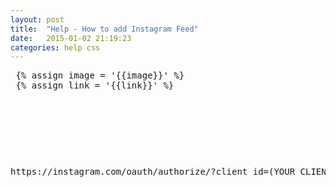 ```yaml
---
layout: post
title:  "Help - How to add Instagram Feed"
date:   2015-01-02 21:19:23
categories: help css
---
```


<pre> {% assign image = '{{image}}' %}
 {% assign link = '{{link}}' %}
 <pre><script src="/assets/instafeed.js" type="text/javascript"></script></pre>
 
 <script type="text/javascript">
      var feed = new Instafeed({
    	get:'user',
	userId: USER_ID,
	accessToken: 'USER_ID.TOKEN_FROM_INSTAGRAM_MANAGE_CLIENT',
        clientId: '{{site.instafeed.clientId}}',
        resolution: 'standard_resolution',
        limit: 30,
    });
    feed.run();
    </script>
</pre>
<pre>
https://instagram.com/oauth/authorize/?client_id=(YOUR_CLIENT_ID)&redirect_uri=http://byvikas.github.io&response_type=token
</pre>
